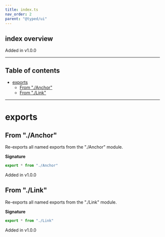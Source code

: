 ```yaml
---
title: index.ts
nav_order: 2
parent: "@typed/ui"
---
```


## index overview

Added in v1.0.0

---

<h2 class="text-delta">Table of contents</h2>

- [exports](#exports)
  - [From "./Anchor"](#from-anchor)
  - [From "./Link"](#from-link)

---

# exports

## From "./Anchor"

Re-exports all named exports from the "./Anchor" module.

**Signature**

```ts
export * from "./Anchor"
```

Added in v1.0.0

## From "./Link"

Re-exports all named exports from the "./Link" module.

**Signature**

```ts
export * from "./Link"
```

Added in v1.0.0
